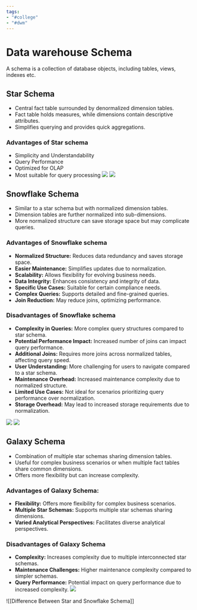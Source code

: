 ```yaml
---
tags:
- "#college"
- "#dwm"
---
```


# Data warehouse Schema
A schema is a collection of database objects, including tables, views, indexes etc.

## Star Schema
- Central fact table surrounded by denormalized dimension tables.
- Fact table holds measures, while dimensions contain descriptive attributes.
- Simplifies querying and provides quick aggregations.

### Advantages of Star schema
- Simplicity and Understandability
- Query Performance
- Optimized for OLAP
- Most suitable for query processing
![](https://media.geeksforgeeks.org/wp-content/uploads/Untitled-drawing-3-2.png)
![](https://upload.wikimedia.org/wikipedia/commons/b/bb/Star-schema.png)
## Snowflake Schema
- Similar to a star schema but with normalized dimension tables.
- Dimension tables are further normalized into sub-dimensions.
- More normalized structure can save storage space but may complicate queries.

### Advantages of Snowflake schema
- **Normalized Structure:** Reduces data redundancy and saves storage space.
- **Easier Maintenance:** Simplifies updates due to normalization.
- **Scalability:** Allows flexibility for evolving business needs.
- **Data Integrity:** Enhances consistency and integrity of data.
- **Specific Use Cases:** Suitable for certain compliance needs.
- **Complex Queries:** Supports detailed and fine-grained queries.
- **Join Reduction:** May reduce joins, optimizing performance.

### Disadvantages of Snowflake schema
- **Complexity in Queries:** More complex query structures compared to star schema.
- **Potential Performance Impact:** Increased number of joins can impact query performance.
- **Additional Joins:** Requires more joins across normalized tables, affecting query speed.
- **User Understanding:** More challenging for users to navigate compared to a star schema.
- **Maintenance Overhead:** Increased maintenance complexity due to normalized structure.
- **Limited Use Cases:** Not ideal for scenarios prioritizing query performance over normalization.
- **Storage Overhead:** May lead to increased storage requirements due to normalization.

![](https://upload.wikimedia.org/wikipedia/commons/thumb/b/b2/Snowflake-schema.png/800px-Snowflake-schema.png)
![](https://media.geeksforgeeks.org/wp-content/uploads/20230608140940/Capture-163-660.webp)

## Galaxy Schema
- Combination of multiple star schemas sharing dimension tables.
- Useful for complex business scenarios or when multiple fact tables share common dimensions.
- Offers more flexibility but can increase complexity.

### Advantages of Galaxy Schema:

- **Flexibility:** Offers more flexibility for complex business scenarios.
- **Multiple Star Schemas:** Supports multiple star schemas sharing dimensions.
- **Varied Analytical Perspectives:** Facilitates diverse analytical perspectives.

### Disadvantages of Galaxy Schema

- **Complexity:** Increases complexity due to multiple interconnected star schemas.
- **Maintenance Challenges:** Higher maintenance complexity compared to simpler schemas.
- **Query Performance:** Potential impact on query performance due to increased complexity.
![](https://media.geeksforgeeks.org/wp-content/uploads/factcommonnew.jpg)

![[Difference Between Star and Snowflake Schema]]